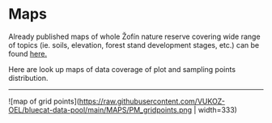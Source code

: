 # Maps

Already published maps of whole Žofín nature reserve covering wide range of topics (ie. soils, elevation, forest stand development stages, etc.) can be found [here.](https://naturalforests.cz/maps-and-map-collections)

Here are look up maps of data coverage of plot and sampling points distribution.

*************

![map of grid points](https://raw.githubusercontent.com/VUKOZ-OEL/bluecat-data-pool/main/MAPS/PM_gridpoints.png | width=333)
